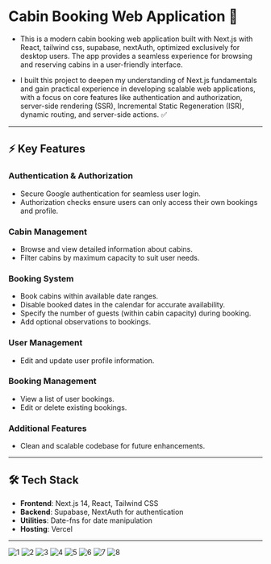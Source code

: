 # Cabin Booking Web Application 🚀

- This is a modern cabin booking web application built with Next.js with React, tailwind css, supabase, nextAuth, optimized exclusively for desktop users. The app provides a seamless experience for browsing and reserving cabins in a user-friendly interface. 

- I built this project to deepen my understanding of Next.js fundamentals and gain practical experience in developing scalable web applications, with a focus on core features like authentication and authorization, server-side rendering (SSR), Incremental Static Regeneration (ISR), dynamic routing, and server-side actions. ✅

---

## ⚡ Key Features  

### **Authentication & Authorization**  
- Secure Google authentication for seamless user login.  
- Authorization checks ensure users can only access their own bookings and profile.   

### **Cabin Management**  
- Browse and view detailed information about cabins.  
- Filter cabins by maximum capacity to suit user needs.  

### **Booking System**  
- Book cabins within available date ranges.  
- Disable booked dates in the calendar for accurate availability.  
- Specify the number of guests (within cabin capacity) during booking.  
- Add optional observations to bookings.  

### **User Management**  
- Edit and update user profile information.  

### **Booking Management**  
- View a list of user bookings.  
- Edit or delete existing bookings.  

### **Additional Features**    
- Clean and scalable codebase for future enhancements.  

---

## 🛠 Tech Stack  

- **Frontend**: Next.js 14, React, Tailwind CSS  
- **Backend**: Supabase, NextAuth for authentication  
- **Utilities**: Date-fns for date manipulation  
- **Hosting**: Vercel

---

![1](https://github.com/user-attachments/assets/4a44cd02-dcc0-472a-9af1-a6172eee2ed2)
![2](https://github.com/user-attachments/assets/9ea7e4cc-2b9a-4148-a18e-6bfd22f689ee)
![3](https://github.com/user-attachments/assets/eccb7295-bcfe-4a8d-97c4-24c5c9ea08a5)
![4](https://github.com/user-attachments/assets/0b535b9e-538d-4a6c-83c5-864e0aa8ccaf)
![5](https://github.com/user-attachments/assets/478245fc-3136-4091-aa7e-9b532f2e5b7d)
![6](https://github.com/user-attachments/assets/fbe3fab1-946f-400b-94d0-1bda31123d6c)
![7](https://github.com/user-attachments/assets/55037609-637c-48df-87c1-13149963b7e7)
![8](https://github.com/user-attachments/assets/397de419-5fda-4d49-b2fc-f27a430e4a40)
